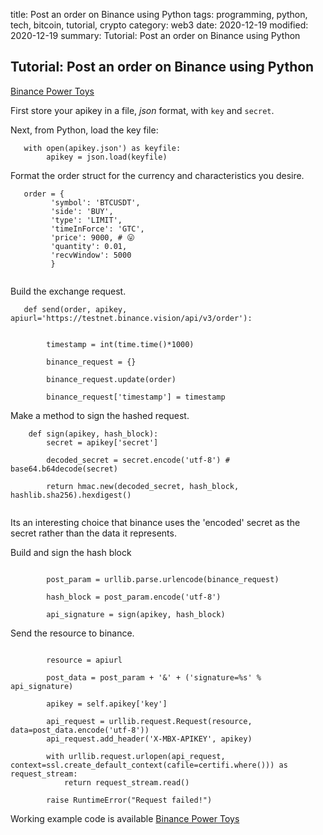 title:  Post an order on Binance using Python
tags:   programming, python, tech, bitcoin, tutorial, crypto
category: web3
date: 2020-12-19
modified: 2020-12-19
summary: Tutorial:  Post an order on Binance using Python

## Tutorial:  Post an order on Binance using Python

[Binance Power Toys](https://github.com/jac18281828/binance_power_toys)

First store your apikey in a file, *json* format, with `key` and `secret`.


Next, from Python, load the key file:
```
   with open(apikey.json') as keyfile:
        apikey = json.load(keyfile)

```
   
Format the order struct for the currency and characteristics you desire.

```
   order = {
         'symbol': 'BTCUSDT',
         'side': 'BUY',
         'type': 'LIMIT',
         'timeInForce': 'GTC',
         'price': 9000, # 😛
         'quantity': 0.01,
         'recvWindow': 5000
         }
  
```
   
Build the exchange request.
```
   def send(order, apikey, apiurl='https://testnet.binance.vision/api/v3/order'):

       
        timestamp = int(time.time()*1000)

        binance_request = {}

        binance_request.update(order)

        binance_request['timestamp'] = timestamp
```

Make a method to sign the hashed request.
```
    def sign(apikey, hash_block):
        secret = apikey['secret']
        
        decoded_secret = secret.encode('utf-8') # base64.b64decode(secret)

        return hmac.new(decoded_secret, hash_block, hashlib.sha256).hexdigest()
   
```

Its an interesting choice that binance uses the 'encoded' secret as the secret rather than the data it represents.

Build and sign the hash block
```

        post_param = urllib.parse.urlencode(binance_request)

        hash_block = post_param.encode('utf-8')

        api_signature = sign(apikey, hash_block)

```

Send the resource to binance.
```

        resource = apiurl

        post_data = post_param + '&' + ('signature=%s' % api_signature)

        apikey = self.apikey['key']

        api_request = urllib.request.Request(resource, data=post_data.encode('utf-8'))
        api_request.add_header('X-MBX-APIKEY', apikey)

        with urllib.request.urlopen(api_request, context=ssl.create_default_context(cafile=certifi.where())) as request_stream:
            return request_stream.read()

        raise RuntimeError("Request failed!")

```

Working example code is available [Binance Power Toys](https://github.com/jac18281828/binance_power_toys)        
